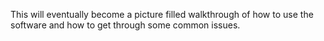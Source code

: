 This will eventually become a picture filled walkthrough of how to use the software and how to get through some common issues.